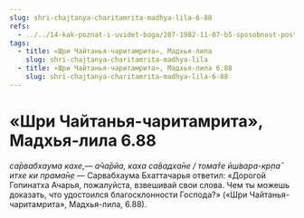 ```yaml
---
slug: shri-chajtanya-charitamrita-madhya-lila-6-88
refs:
  - ../../14-kak-poznat-i-uvidet-boga/207-1982-11-07-b5-sposobnost-postizheniya-istiny-zavisit-ot-iskrennosti-vkusa-upovaniya-na-milost-boga-i-duhovnoj-udachi.md
tags:
  - title: «Шри Чайтанья-чаритамрита», Мадхья-лила
    slug: shri-chajtanya-charitamrita-madhya-lila
  - title: «Шри Чайтанья-чаритамрита», Мадхья-лила 6.88
    slug: shri-chajtanya-charitamrita-madhya-lila-6-88
---
```


# «Шри Чайтанья-чаритамрита», Мадхья-лила 6.88

*са̄рвабхаума кахе,— а̄ча̄рйа, каха са̄вадха̄не / тома̄те ӣш́вара-кр̣па̄ итхе ки прама̄н̣е* — Сарвабхаума Бхаттачарья ответил: «Дорогой Гопинатха Ачарья, пожалуйста, взвешивай свои слова. Чем ты можешь доказать, что удостоился благосклонности Господа?» («Шри Чайтанья-чаритамрита», Мадхья-лила, 6.88).

